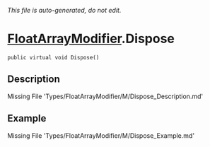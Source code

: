 *This file is auto-generated, do not edit.*

# [FloatArrayModifier](Types/FloatArrayModifier.md).Dispose
`public virtual void Dispose()`
## Description
Missing File 'Types/FloatArrayModifier/M/Dispose_Description.md'
## Example
Missing File 'Types/FloatArrayModifier/M/Dispose_Example.md'
